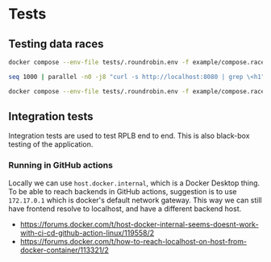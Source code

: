 # Tests

## Testing data races

``` sh
docker compose --env-file tests/.roundrobin.env -f example/compose.race.yaml up rplb --build

seq 1000 | parallel -n0 -j8 "curl -s http://localhost:8080 | grep \<h1"

docker compose --env-file tests/.roundrobin.env -f example/compose.race.yaml down
```

## Integration tests

Integration tests are used to test RPLB end to end. This is also black-box testing of the application.

### Running in GitHub actions

Locally we can use `host.docker.internal`, which is a Docker Desktop thing. To be able to reach backends in GitHub actions, suggestion is to use `172.17.0.1` which is docker's default network gateway. This way we can still have frontend resolve to localhost, and have a different backend host.

- https://forums.docker.com/t/host-docker-internal-seems-doesnt-work-with-ci-cd-github-action-linux/119558/2
- https://forums.docker.com/t/how-to-reach-localhost-on-host-from-docker-container/113321/2